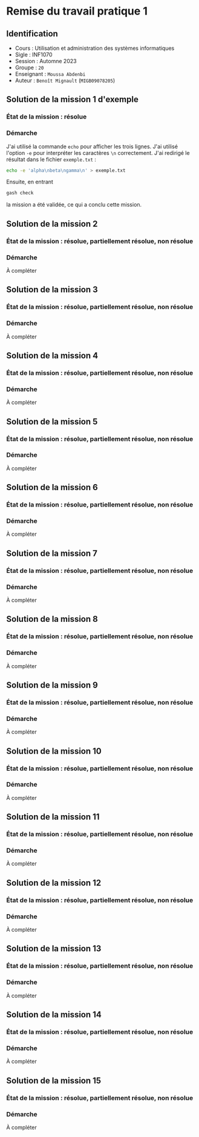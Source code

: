 # Remise du travail pratique 1

## Identification

- Cours : Utilisation et administration des systèmes informatiques
- Sigle : INF1070
- Session : Automne 2023
- Groupe : `20`
- Enseignant : `Moussa Abdenbi`
- Auteur : `Benoît Mignault` (`MIGB09078205`)


## Solution de la mission 1 d'exemple

### État de la mission : résolue

### Démarche

J'ai utilisé la commande `echo` pour afficher les trois lignes.
J'ai utilisé l'option `-e` pour interpréter les caractères `\n` correctement.
J'ai redirigé le résultat dans le fichier `exemple.txt` :

```bash
echo -e 'alpha\nbeta\ngamma\n' > exemple.txt
```

Ensuite, en entrant

```sh
gash check
```

la mission a été validée, ce qui a conclu cette mission.


## Solution de la mission 2

### État de la mission : résolue, partiellement résolue, non résolue

### Démarche

À compléter




## Solution de la mission 3

### État de la mission : résolue, partiellement résolue, non résolue

### Démarche

À compléter




## Solution de la mission 4

### État de la mission : résolue, partiellement résolue, non résolue

### Démarche

À compléter




## Solution de la mission 5

### État de la mission : résolue, partiellement résolue, non résolue

### Démarche

À compléter




## Solution de la mission 6

### État de la mission : résolue, partiellement résolue, non résolue

### Démarche

À compléter




## Solution de la mission 7

### État de la mission : résolue, partiellement résolue, non résolue

### Démarche

À compléter




## Solution de la mission 8

### État de la mission : résolue, partiellement résolue, non résolue

### Démarche

À compléter




## Solution de la mission 9

### État de la mission : résolue, partiellement résolue, non résolue

### Démarche

À compléter




## Solution de la mission 10

### État de la mission : résolue, partiellement résolue, non résolue

### Démarche

À compléter




## Solution de la mission 11

### État de la mission : résolue, partiellement résolue, non résolue

### Démarche

À compléter




## Solution de la mission 12

### État de la mission : résolue, partiellement résolue, non résolue

### Démarche

À compléter




## Solution de la mission 13

### État de la mission : résolue, partiellement résolue, non résolue

### Démarche

À compléter




## Solution de la mission 14

### État de la mission : résolue, partiellement résolue, non résolue

### Démarche

À compléter




## Solution de la mission 15

### État de la mission : résolue, partiellement résolue, non résolue

### Démarche

À compléter

